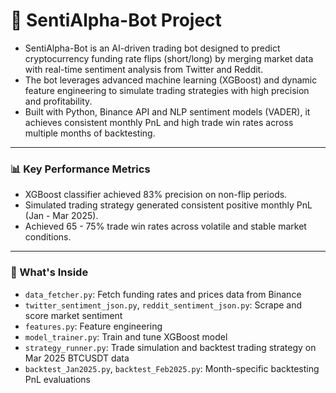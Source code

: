 # 🚀 SentiAlpha-Bot Project
- SentiAlpha-Bot is an AI-driven trading bot designed to predict cryptocurrency funding rate flips (short/long) by merging market data with real-time sentiment analysis from Twitter and Reddit.  
- The bot leverages advanced machine learning (XGBoost) and dynamic feature engineering to simulate trading strategies with high precision and profitability.  
- Built with Python, Binance API and NLP sentiment models (VADER), it achieves consistent monthly PnL and high trade win rates across multiple months of backtesting.

---

### 📊 Key Performance Metrics
- XGBoost classifier achieved 83% precision on non-flip periods.
- Simulated trading strategy generated consistent positive monthly PnL (Jan - Mar 2025).
- Achieved 65 - 75% trade win rates across volatile and stable market conditions.

---

### 📂 What's Inside
- `data_fetcher.py`: Fetch funding rates and prices data from Binance
- `twitter_sentiment_json.py`, `reddit_sentiment_json.py`: Scrape and score market sentiment
- `features.py`: Feature engineering
- `model_trainer.py`: Train and tune XGBoost model
- `strategy_runner.py`: Trade simulation and backtest trading strategy on Mar 2025 BTCUSDT data
- `backtest_Jan2025.py`, `backtest_Feb2025.py`: Month-specific backtesting PnL evaluations
